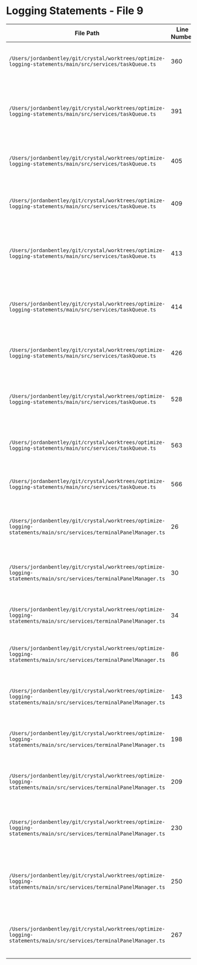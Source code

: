 # Logging Statements - File 9

| File Path | Line Number | Log Statement | Removed | Explanation |
|-----------|-------------|---------------|---------|-------------|
| `/Users/jordanbentley/git/crystal/worktrees/optimize-logging-statements/main/src/services/taskQueue.ts` | 360 | `console.error('[TaskQueue] This indicates the panel creation failed in events.ts.');` | No | Critical error handling for panel creation failures |
| `/Users/jordanbentley/git/crystal/worktrees/optimize-logging-statements/main/src/services/taskQueue.ts` | 391 | `console.warn('[TaskQueue] Failed to add initial panel conversation message:', e);` | No | Error handling with context - important for debugging conversation issues |
| `/Users/jordanbentley/git/crystal/worktrees/optimize-logging-statements/main/src/services/taskQueue.ts` | 405 | `console.error(\`[TaskQueue] Failed to start Claude via panel manager:\`, error);` | No | Critical error handling for Claude startup failures |
| `/Users/jordanbentley/git/crystal/worktrees/optimize-logging-statements/main/src/services/taskQueue.ts` | 409 | `console.error(\`[TaskQueue] ClaudePanelManager not available, cannot start with real panel ID\`);` | No | Critical system failure - Claude panel manager unavailable |
| `/Users/jordanbentley/git/crystal/worktrees/optimize-logging-statements/main/src/services/taskQueue.ts` | 413 | `console.error(\`[TaskQueue] No Claude panel found for session \${session.id} after \${maxAttempts} attempts\`);` | No | Critical failure with context - panel not found after multiple attempts |
| `/Users/jordanbentley/git/crystal/worktrees/optimize-logging-statements/main/src/services/taskQueue.ts` | 414 | `console.error(\`[TaskQueue] This indicates the panel creation failed in events.ts. Cannot proceed without a real panel.\`);` | Yes | Redundant - duplicate message of line 360, provides no additional value |
| `/Users/jordanbentley/git/crystal/worktrees/optimize-logging-statements/main/src/services/taskQueue.ts` | 426 | `console.error(\`[TaskQueue] Failed to create session:\`, error);` | No | Critical error handling for session creation failures |
| `/Users/jordanbentley/git/crystal/worktrees/optimize-logging-statements/main/src/services/taskQueue.ts` | 528 | `console.error('[TaskQueue] Failed to generate worktree name:', error);` | No | Error handling for worktree name generation - important for debugging |
| `/Users/jordanbentley/git/crystal/worktrees/optimize-logging-statements/main/src/services/taskQueue.ts` | 563 | `console.warn(\`[TaskQueue] Could not emit folder:created event - main window not available\`);` | No | Important system state warning - main window unavailable |
| `/Users/jordanbentley/git/crystal/worktrees/optimize-logging-statements/main/src/services/taskQueue.ts` | 566 | `console.error('[TaskQueue] Failed to create folder for multi-session prompt:', error);` | No | Error handling for folder creation failures |
| `/Users/jordanbentley/git/crystal/worktrees/optimize-logging-statements/main/src/services/terminalPanelManager.ts` | 26 | `console.log(\`[TerminalPanelManager] Terminal \${panel.id} already initialized\`);` | Yes | Development debug log - not needed for production debugging |
| `/Users/jordanbentley/git/crystal/worktrees/optimize-logging-statements/main/src/services/terminalPanelManager.ts` | 30 | `console.log(\`[TerminalPanelManager] Initializing terminal \${panel.id} in \${cwd}\`);` | Yes | Development debug log - routine initialization info not needed |
| `/Users/jordanbentley/git/crystal/worktrees/optimize-logging-statements/main/src/services/terminalPanelManager.ts` | 34 | `console.log(\`[TerminalPanelManager] Using shell \${shellInfo.path} (\${shellInfo.name})\`);` | Yes | Development debug log - shell info not critical for production |
| `/Users/jordanbentley/git/crystal/worktrees/optimize-logging-statements/main/src/services/terminalPanelManager.ts` | 86 | `console.log(\`[TerminalPanelManager] Terminal \${panel.id} initialized successfully\`);` | Yes | Development debug log - successful initialization noise |
| `/Users/jordanbentley/git/crystal/worktrees/optimize-logging-statements/main/src/services/terminalPanelManager.ts` | 143 | `console.log(\`[TerminalPanelManager] Terminal \${terminal.panelId} exited with code \${exitCode.exitCode}\`);` | No | Important system event - terminal exit should be logged |
| `/Users/jordanbentley/git/crystal/worktrees/optimize-logging-statements/main/src/services/terminalPanelManager.ts` | 198 | `console.warn(\`[TerminalPanelManager] Terminal \${panelId} not found\`);` | No | Important warning - terminal not found for operations |
| `/Users/jordanbentley/git/crystal/worktrees/optimize-logging-statements/main/src/services/terminalPanelManager.ts` | 209 | `console.warn(\`[TerminalPanelManager] Terminal \${panelId} not found for resize\`);` | No | Important warning - terminal not found for resize operations |
| `/Users/jordanbentley/git/crystal/worktrees/optimize-logging-statements/main/src/services/terminalPanelManager.ts` | 230 | `console.warn(\`[TerminalPanelManager] Terminal \${panelId} not found for state save\`);` | No | Important warning - terminal not found for state save operations |
| `/Users/jordanbentley/git/crystal/worktrees/optimize-logging-statements/main/src/services/terminalPanelManager.ts` | 250 | `console.warn(\`[TerminalPanelManager] Could not get CWD for terminal \${panelId}:\`, error);` | No | Error handling with context - CWD retrieval failures important to track |
| `/Users/jordanbentley/git/crystal/worktrees/optimize-logging-statements/main/src/services/terminalPanelManager.ts` | 267 | `console.log(\`[TerminalPanelManager] Saved state for terminal \${panelId}\`);` | Yes | Development debug log - routine state save notifications not needed |
